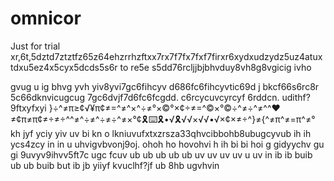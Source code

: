 # omnicor
Just for trial xr,6t,5dztd7ztztfz65z64ehzrrhzftxx7rx7f7fx7fxf7firxr6xydxudzydz5uz4atuxtdxu5ez4x5cyx5dcds5s6r to re5e s5dd76rcljjbjbhvduy8vh8g8vgicig ivho





gvug u ig bhvg yvh yiv8yvi7gc6fihcyv d686fc6fihcyvtic69d j bkcf66s6rc8r 5c66dknvicugcug 7gc6dvjf7d6fc6fcgdd. c6rcycuvcyrcyf 6rddcn. udithf?9ftxyfxyi }÷^≠π≥¢√¥π¢≠=^≠^×^÷≠°×©°×¢÷≠=^©×°©÷^≠÷^≠^^❤️≠¢π≠π¢≠÷≠÷^^≠^÷≠^÷≠÷^≠×°¢🎗️⌨️🎗️•√🎗️√√×√√•√×¢×≠÷^}≠{^≠π^≠=π^≠° kh jyf yciy yiv uv bi kn o lkniuvufxtxzrsza33qhvcibbohb8ubugcyvub ih ih ycs4zcy in in u uhvigvbvonj9oj. ohoh ho hovohvi h ih bi bi hoi g gidyychv gu gi 9uvyv9ihvv5ft7c ugc fcuv ub ub ub ub ub uv uv uv uv u uv in ib ib buib ub ub buib but ib jb yiiyf kvuclhf?jf ub 8hb
ugvhvin 

